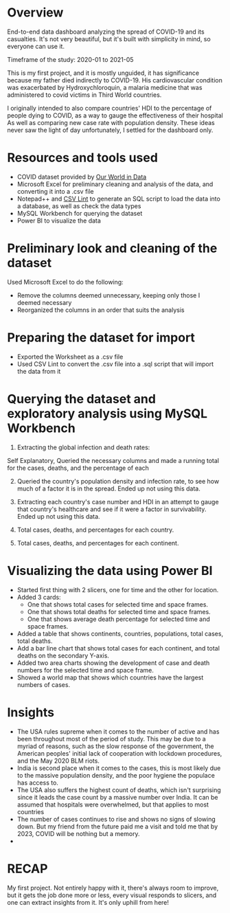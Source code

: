 # Overview
 End-to-end data dashboard analyzing the spread of COVID-19 and its casualties.
 It's not very beautiful, but it's built with simplicity in mind, so everyone can use it.

 Timeframe of the study: 2020-01 to 2021-05
 
 This is my first project, and it is mostly unguided, it has significance because my father died indirectly to COVID-19. His cardiovascular condition was exacerbated by Hydroxychloroquin, a malaria medicine that was administered to covid victims in Third World countries.

 I originally intended to also compare countries' HDI to the percentage of people dying to COVID, as a way to gauge the effectiveness of their hospital
 As well as comparing new case rate with population density. These ideas never saw the light of day unfortunately, I settled for the dashboard only.

# Resources and tools used
- COVID dataset provided by [Our World in Data](ourworldindata.org)
- Microsoft Excel for preliminary cleaning and analysis of the data, and converting it into a .csv file
- Notepad++ and [CSV Lint](csvlint.io) to generate an SQL script to load the data into a database, as well as check the data types
- MySQL Workbench for querying the dataset
- Power BI to visualize the data

# Preliminary look and cleaning of the dataset

Used Microsoft Excel to do the following:
  - Remove the columns deemed unnecessary, keeping only those I deemed necessary
  - Reorganized the columns in an order that suits the analysis

# Preparing the dataset for import
  - Exported the Worksheet as a .csv file
  - Used CSV Lint to convert the .csv file into a .sql script that will import the data from it
  
# Querying the dataset and exploratory analysis using MySQL Workbench

1. Extracting the global infection and death rates:
    
  Self Explanatory, Queried the necessary columns and made a running total for the cases, deaths, and the percentage of each

2. Queried the country's population density and infection rate, to see how much of a factor it is in the spread. Ended up not using this data.

3. Extracting each country's case number and HDI in an attempt to gauge that country's healthcare and see if it were a factor in survivability. Ended up not using this data.

4. Total cases, deaths, and percentages for each country.
  
5. Total cases, deaths, and percentages for each continent.



# Visualizing the data using Power BI
- Started first thing with 2 slicers, one for time and the other for location.
- Added 3 cards:
  - One that shows total cases for selected time and space frames.
  - One that shows total deaths for selected time and space frames.
  - One that shows average death percentage for selected time and space frames.
- Added a table that shows continents, countries, populations, total cases, total deaths.
- Add a bar line chart that shows total cases for each continent, and total deaths on the secondary Y-axis.
- Added two area charts showing the development of case and death numbers for the selected time and space frame.
- Showed a world map that shows which countries have the largest numbers of cases.

# Insights
- The USA rules supreme when it comes to the number of active and has been throughout most of the period of study. This may be due to a myriad of reasons, such as the slow response of the government, the American peoples' initial lack of cooperation with lockdown procedures, and the May 2020 BLM riots.
- India is second place when it comes to the cases, this is most likely due to the massive population density, and the poor hygiene the populace has access to.
- The USA also suffers the highest count of deaths, which isn't surprising since it leads the case count by a massive number over India. It can be assumed that hospitals were overwhelmed, but that applies to most countries
- The number of cases continues to rise and shows no signs of slowing down. But my friend from the future paid me a visit and told me that by 2023, COVID will be nothing but a memory.
- 
# RECAP
My first project. Not entirely happy with it, there's always room to improve, but it gets the job done more or less, every visual responds to slicers, and one can extract insights from it. It's only uphill from here!


